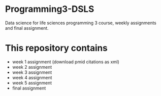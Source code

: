 # Programming3-DSLS
Data science for life sciences programming 3 course, weekly assignments and final assignment.

# This repository contains

- week 1 assignment (download pmid citations as xml)
- week 2 assignment
- week 3 assignment
- week 4 assignment
- week 5 assignment
- final assignment
